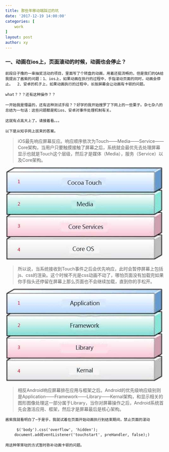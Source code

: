 ```yaml
---
title: 那些年移动端踩过的坑
date: '2017-12-19 14:00:00'
categories: [
    work
]
layout: post
author: xy
---
```


### 一、动画在ios上，页面滚动的时候，动画也会停止？

	前段日子撸的一串抽奖活动的项目，里面写了个转盘的动画，用着还挺流畅的，但是我们的QA给我提出了酱紫的问题：1、ios上，如果动画在执行的过程中，手指滚动页面的同时，动画会停止。  2、安卓的机子上，如果动画执行的过程中，长按屏幕会让动画有卡顿的问题。
	
	what？？？还有这种操作？？

	一开始我是懵逼的，还有这种测试手段？？好学的我开始搜罗了下网上的一些栗子。杂七杂八的总结为一句话：这些问题都是和ios、安卓对事件处理机制有关。

	这就有点高大上了。请接着看。。。

	以下是从知乎网上拔来的答案。

> iOS最先响应屏幕反应。响应顺序依次为Touch——Media——Service——Core架构，当用户只要触摸接触了屏幕之后，系统就会最优先去处理屏幕显示也就是Touch这个层级，然后才是媒体（Media），服务（Service）以及Core架构。

![ios事件处理机制](/images/ios.jpg)

> 所以说，当系统接收到Touch事件之后会优先响应，此时会暂停屏幕上包括js、css的渲染。这个时候不光是css动画不动了，哪怕页面没有加载完如果你手指头还停留在屏幕上那么页面也不会继续加载，直到你的手松开。

![Android事件处理机制](/images/android.jpg)

> 相反Android响应屏幕排在应用与框架之后。Android的优先级响应级别则是Application——Framework——Library——Kernal架构，和显示相关的图形图像处理这一部分属于Library，当你对屏幕操作之后，Android系统首先会激活应用、框架，然后才是屏幕最后是核心架构。

	酱紫我就看明白了~于是乎，我就试着在页面开始动画执行到结束期间，禁止页面的滚动

		 $('body').css('overflow', 'hidden');
		document.addEventListener('touchstart', preHandler, false);)
		
	用这种笨笨哒的方式暂时弥补动画卡顿的问题。

	
	
